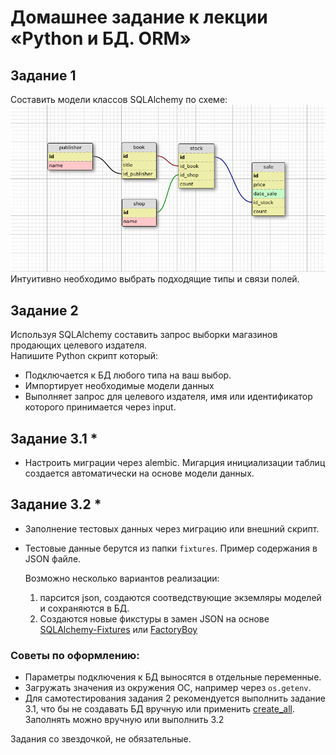 # Домашнее задание к лекции «Python и БД. ORM»

## Задание 1  
Составить модели классов SQLAlchemy по схеме:
![](readme/book_publishers_scheme.png)   
Интуитивно необходимо выбрать подходящие типы и связи полей.  

## Задание 2  
Используя SQLAlchemy составить запрос выборки магазинов продающих целевого издателя.  
Напишите Python скрипт который: 
* Подключается к БД любого типа на ваш выбор.  
* Импортирует необходимые модели данных
* Выполняет запрос для целевого издателя, имя или идентификатор которого принимается через input.  


## Задание 3.1 *   
- Настроить миграции через alembic. Мигарция инициализации таблиц создается автоматически на основе модели данных. 

## Задание 3.2 *
- Заполнение тестовых данных через миграцию или внешний скрипт.  
- Тестовые данные берутся из папки `fixtures`. Пример содержания в JSON файле.  

    Возможно несколько вариантов реализации: 
    1. парсится json, создаются соотведствующие экземляры моделей и сохраняются в БД.
    2. Создаются новые фикстуры в замен JSON на основе [SQLAlchemy-Fixtures](https://sqlalchemy-fixtures.readthedocs.io/en/latest/) или [FactoryBoy](https://github.com/FactoryBoy/factory_boy)


### Советы по оформлению:  
- Параметры подключения к БД выносятся в отдельные переменные.  
- Загружать значения из окружения ОС, например через `os.getenv`.  
- Для самотестирования задания 2 рекомендуется выполнить задание 3.1, что бы не создавать БД вручную или применить [create_all](https://docs.sqlalchemy.org/en/13/core/metadata.html#creating-and-dropping-database-tables).   
Заполнять можно вручную или выполнить 3.2

Задания со звездочкой, не обязательные.
